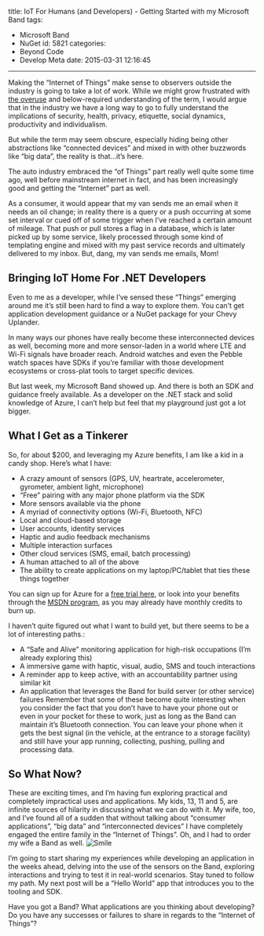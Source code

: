 title: IoT For Humans (and Developers) - Getting Started with my Microsoft Band
tags:
  - Microsoft Band
  - NuGet
id: 5821
categories:
  - Beyond Code
  - Develop Meta
date: 2015-03-31 12:16:45
---

Making the “Internet of Things” make sense to observers outside the industry is going to take a lot of work. While we might grow frustrated with [the overuse](http://www.networkworld.com/article/2464007/cloud-computing/gartner-internet-of-things-has-reached-hype-peak.html) and below-required understanding of the term, I would argue that in the industry we have a long way to go to fully understand the implications of security, health, privacy, etiquette, social dynamics, productivity and individualism.

But while the term may seem obscure, especially hiding being other abstractions like “connected devices” and mixed in with other buzzwords like “big data”, the reality is that…it’s here.

The auto industry embraced the “of Things” part really well quite some time ago, well before mainstream internet in fact, and has been increasingly good and getting the “Internet” part as well.

As a consumer, it would appear that my van sends me an email when it needs an oil change; in reality there is a query or a push occurring at some set interval or cued off of some trigger when I’ve reached a certain amount of mileage. That push or pull stores a flag in a database, which is later picked up by some service, likely processed through some kind of templating engine and mixed with my past service records and ultimately delivered to my inbox. But, dang, my van sends me emails, Mom!

## Bringing IoT Home For .NET Developers

Even to me as a developer, while I’ve sensed these “Things” emerging around me it’s still been hard to find a way to explore them. You can’t get application development guidance or a NuGet package for your Chevy Uplander.

In many ways our phones have really become these interconnected devices as well, becoming more and more sensor-laden in a world where LTE and Wi-Fi signals have broader reach. Android watches and even the Pebble watch spaces have SDKs if you’re familiar with those development ecosystems or cross-plat tools to target specific devices.

But last week, my Microsoft Band showed up. And there is both an SDK and guidance freely available. As a developer on the .NET stack and solid knowledge of Azure, I can’t help but feel that my playground just got a lot bigger.

## What I Get as a Tinkerer

So, for about $200, and leveraging my Azure benefits, I am like a kid in a candy shop. Here’s what I have:

*   A crazy amount of sensors (GPS, UV, heartrate, accelerometer, gyrometer, ambient light, microphone)
*   “Free” pairing with any major phone platform via the SDK
*   More sensors available via the phone
*   A myriad of connectivity options (Wi-Fi, Bluetooth, NFC)
*   Local and cloud-based storage
*   User accounts, identity services
*   Haptic and audio feedback mechanisms
*   Multiple interaction surfaces
*   Other cloud services (SMS, email, batch processing)
*   A human attached to all of the above
*   The ability to create applications on my laptop/PC/tablet that ties these things together<!--EndFragment-->

You can sign up for Azure for a [free trial here](http://www.microsoft.com/click/services/Redirect2.ashx?CR_CC=200575119), or look into your benefits through the [MSDN program](http://www.microsoft.com/click/services/Redirect2.ashx?CR_CC=200575136), as you may already have monthly credits to burn up.

I haven’t quite figured out what I want to build yet, but there seems to be a lot of interesting paths.:

*   A “Safe and Alive” monitoring application for high-risk occupations (I’m already exploring this)
*   A immersive game with haptic, visual, audio, SMS and touch interactions
*   A reminder app to keep active, with an accountability partner using similar kit
*   An application that leverages the Band for build server (or other service) failures
Remember that some of these become quite interesting when you consider the fact that you don’t have to have your phone out or even in your pocket for these to work, just as long as the Band can maintain it’s Bluetooth connection. You can leave your phone when it gets the best signal (in the vehicle, at the entrance to a storage facility) and still have your app running, collecting, pushing, pulling and processing data.

## So What Now?

These are exciting times, and I’m having fun exploring practical and completely impractical uses and applications. My kids, 13, 11 and 5, are infinite sources of hilarity in discussing what we can do with it. My wife, too, and I’ve found all of a sudden that without talking about “consumer applications”, “big data” and “interconnected devices” I have completely engaged the entire family in the “Internet of Things”. Oh, and I had to order my wife a Band as well. ![Smile](http://jameschambers.com/wp-content/uploads/2015/03/wlEmoticon-smile2.png)

I’m going to start sharing my experiences while developing an application in the weeks ahead, delving into the use of the sensors on the Band, exploring interactions and trying to test it in real-world scenarios. Stay tuned to follow my path. My next post will be a “Hello World” app that introduces you to the tooling and SDK.

Have you got a Band? What applications are you thinking about developing? Do you have any successes or failures to share in regards to the “Internet of Things”?